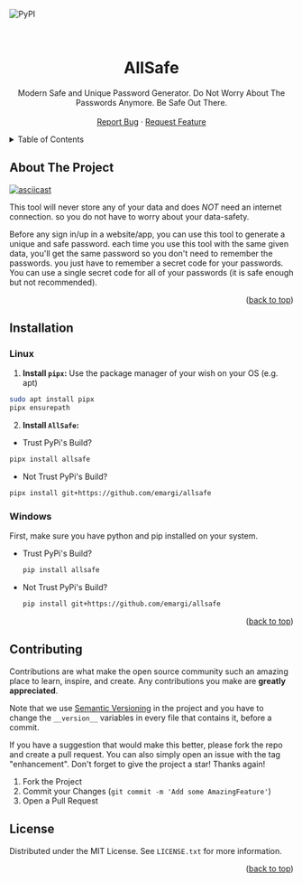 <!-- Improved compatibility of back to top link: See: https://github.com/othneildrew/Best-README-Template/pull/73 -->
<a id="readme-top"></a>

<!-- PROJECT SHIELDS -->
<!--
*** I'm using markdown "reference style" links for readability.
*** Reference links are enclosed in brackets [ ] instead of parentheses ( ).
*** See the bottom of this document for the declaration of the reference variables
*** for contributors-url, forks-url, etc. This is an optional, concise syntax you may use.
*** https://www.markdownguide.org/basic-syntax/#reference-style-links
-->

<!-- PROJECT SHIELDS -->
![PyPI](https://img.shields.io/pypi/v/allsafe)


<!-- PROJECT LOGO -->
<br />
<div>
  <h1 align="center">AllSafe</h2>
  <p align="center">
    Modern Safe and Unique Password Generator. Do Not Worry About The Passwords Anymore. Be Safe Out There.
    <br />
    <br />
    <a href="https://github.com/emargi/AllSafe/issues/new?labels=bug">Report Bug</a>
    &middot;
    <a href="https://github.com/emargi/AllSafe/issues/new?labels=enhancement">Request Feature</a>
  </p>
</div>



<!-- TABLE OF CONTENTS -->
<details>
  <summary>Table of Contents</summary>
  <ol>
    <li>
      <a href="#about-the-project">About The Project</a>
    </li>
    <li>
      <a href="#installation">Installation</a>
      <ul>
        <li><a href="#linux">Linux</a></li>
        <li><a href="#windows">Windows</a></li>
      </ul>
    </li>
    <li><a href="#contributing">Contributing</a></li>
    <li><a href="#license">License</a></li>
  </ol>
</details>



<!-- ABOUT THE PROJECT -->
## About The Project
[![asciicast](https://asciinema.org/a/iXoiYA2KWXZ5JEWcvWce82yQ8.svg)](https://asciinema.org/a/iXoiYA2KWXZ5JEWcvWce82yQ8)

This tool will never store any of your data and does *NOT* need an internet connection. so you do not have to worry about your data-safety.

Before any sign in/up in a website/app, you can use this tool to generate a unique and safe password. each time you use this tool with the same given data, you'll get the same password so you don't need to remember the passwords. you just have to remember a secret code for your passwords. You can use a single secret code for all of your passwords (it is safe enough but not recommended).

<p align="right">(<a href="#readme-top">back to top</a>)</p>


<!-- INSTALLATION -->
## Installation
### Linux
1. **Install `pipx`:**
  Use the package manager of your wish on your OS (e.g. apt)
  ```sh
  sudo apt install pipx
  pipx ensurepath
  ```
2. **Install `AllSafe`:**
  - Trust PyPi's Build?
  ```sh
  pipx install allsafe
  ```
  - Not Trust PyPi's Build?
  ```sh
  pipx install git+https://github.com/emargi/allsafe
  ```

### Windows
First, make sure you have python and pip installed on your system.
- Trust PyPi's Build?
  ```sh
  pip install allsafe
  ```
- Not Trust PyPi's Build?
  ```sh
  pip install git+https://github.com/emargi/allsafe
  ```

<p align="right">(<a href="#readme-top">back to top</a>)</p>


<!-- CONTRIBUTING -->
## Contributing

Contributions are what make the open source community such an amazing place to learn, inspire, and create. Any contributions you make are **greatly appreciated**.

Note that we use <a href="https://semver.org">Semantic Versioning</a> in the project and you have to change the `__version__` variables in every file that contains it, before a commit.

If you have a suggestion that would make this better, please fork the repo and create a pull request. You can also simply open an issue with the tag "enhancement".
Don't forget to give the project a star! Thanks again!

1. Fork the Project
2. Commit your Changes (`git commit -m 'Add some AmazingFeature'`)
3. Open a Pull Request


<!-- LICENSE -->
## License

Distributed under the MIT License. See `LICENSE.txt` for more information.

<p align="right">(<a href="#readme-top">back to top</a>)</p>